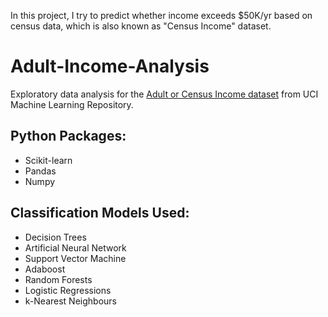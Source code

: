 In this project, I try to predict whether income exceeds $50K/yr based on census data, which is also known as  "Census Income" dataset.

# Adult-Income-Analysis
Exploratory data analysis for the [Adult or Census Income dataset](https://archive.ics.uci.edu/ml/datasets/adult) from UCI Machine Learning Repository.


## Python Packages:

* Scikit-learn
* Pandas
* Numpy

## Classification Models Used:

* Decision Trees
* Artificial Neural Network
* Support Vector Machine
* Adaboost
* Random Forests
* Logistic Regressions
* k-Nearest Neighbours
